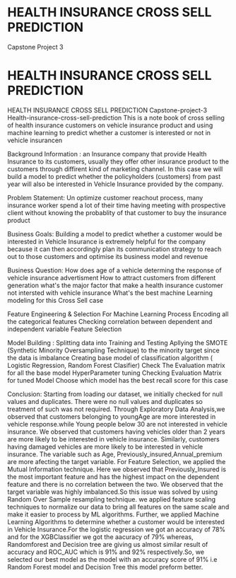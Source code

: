 # HEALTH INSURANCE CROSS SELL PREDICTION
Capstone Project 3
# HEALTH INSURANCE CROSS SELL PREDICTION

HEALTH INSURANCE CROSS SELL PREDICTION
Capstone-project-3
Health-insurance-cross-sell-prediction
This is a note book of cross selling of health insurance customers on vehicle insurance product and using machine learning to predict whether a customer is interested or not in vehicle insurancen

Background Information :
an Insurance company that provide Health Insurance to its customers, usually they offer other insurance product to the customers through diffirent kind of marketing channel. In this case we will build a model to predict whether the policyholders (customers) from past year will also be interested in Vehicle Insurance provided by the company.

Problem Statement:
Un optimize customer reachout process, many insurance worker spend a lot of their time having meeting with prospective client without knowing the probablity of that customer to buy the insurance product

Business Goals:
Building a model to predict whether a customer would be interested in Vehicle Insurance is extremely helpful for the company because it can then accordingly plan its communication strategy to reach out to those customers and optimise its business model and revenue

Business Question:
How does age of a vehicle determing the response of vehicle insurance advertisment How to attract customers from different generation what's the major factor that make a health insurance customer not intersted with vehicle insurance What's the best machine Learning modeling for this Cross Sell case

Feature Engineering & Selection For Machine Learning Process
Encoding all the categorical features Checking correlation between dependent and independent variable Feature Selection

Model Building :
Splitting data into Training and Testing Apllying the SMOTE (Synthetic Minority Oversampling Technique) to the minority target since the data is imbalance Creating base model of classification algorithm ( Logistic Regression, Random Forest Clasifier) Check The Evaluation matrix for all the base model HyperParameter tuning Checking Evaluation Matrix for tuned Model Choose which model has the best recall score for this case

Conclusion:
Starting from loading our dataset, we initially checked for null values and duplicates. There were no null values and duplicates so treatment of such was not required. Through Exploratory Data Analysis,we observed that customers belonging to youngAge are more interested in vehicle response.while Young people below 30 are not interested in vehicle insurance. We observed that customers having vehicles older than 2 years are more likely to be interested in vehicle insurance. Similarly, customers having damaged vehicles are more likely to be interested in vehicle insurance. The variable such as Age, Previously_insured,Annual_premium are more afecting the target variable. For Feature Selection, we applied the Mutual Information technique. Here we observed that Previously_Insured is the most important feature and has the highest impact on the dependent feature and there is no correlation between the two. We observed that the target variable was highly imbalanced.So this issue was solved by using Random Over Sample resampling technique. we applied feature scaling techniques to normalize our data to bring all features on the same scale and make it easier to process by ML algorithms. Further, we applied Machine Learning Algorithms to determine whether a customer would be interested in Vehicle Insurance.For the logistic regression we got an accuracy of 78% and for the XGBClassifier we got the aacuracy of 79% whereas, Randomforest and Decision tree are giving us almost similar result of accuracy and ROC_AUC which is 91% and 92% respectively.So, we selected our best model as the model with an accuracy score of 91% i.e Random Forest model and Decision Tree this model preform better.
